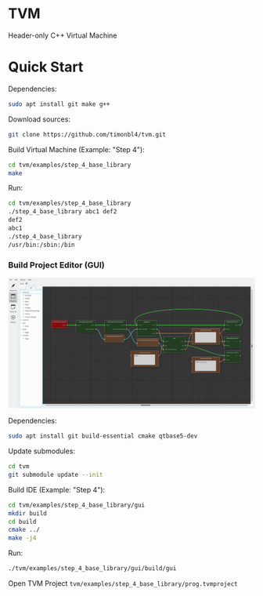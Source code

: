 # TVM #

Header-only C++ Virtual Machine

# Quick Start #

Dependencies:
```sh
sudo apt install git make g++
```

Download sources:
```sh
git clone https://github.com/timonbl4/tvm.git
```

Build Virtual Machine (Example: "Step 4"):
```sh
cd tvm/examples/step_4_base_library
make
```

Run:
```sh
cd tvm/examples/step_4_base_library
./step_4_base_library abc1 def2
def2
abc1
./step_4_base_library
/usr/bin:/sbin:/bin
```

### Build Project Editor (GUI) ###

![IDE](ide.png)

Dependencies:
```sh
sudo apt install git build-essential cmake qtbase5-dev
```

Update submodules:
```sh
cd tvm
git submodule update --init
```

Build IDE (Example: "Step 4"):
```sh
cd tvm/examples/step_4_base_library/gui
mkdir build
cd build
cmake ../
make -j4
```

Run:
```sh
./tvm/examples/step_4_base_library/gui/build/gui
```

Open TVM Project `tvm/examples/step_4_base_library/prog.tvmproject`
